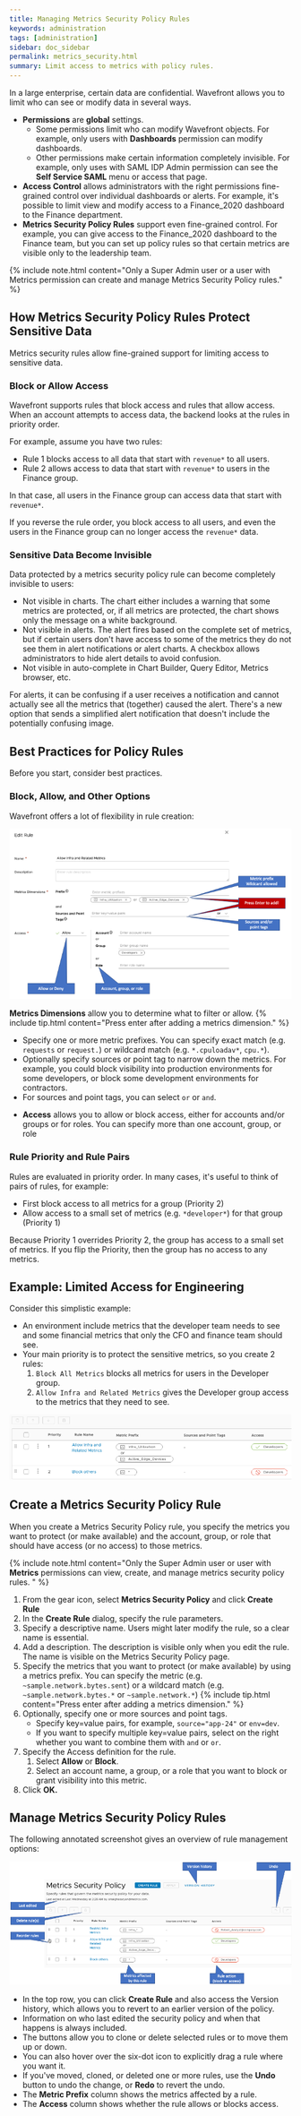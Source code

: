 ```yaml
---
title: Managing Metrics Security Policy Rules
keywords: administration
tags: [administration]
sidebar: doc_sidebar
permalink: metrics_security.html
summary: Limit access to metrics with policy rules.
---
```


In a large enterprise, certain data are confidential. Wavefront allows you to limit who can see or modify data in several ways. 
* **Permissions** are **global** settings.
  - Some permissions limit who can modify Wavefront objects. For example, only users with **Dashboards** permission can modify dashboards.
  -  Other permissions make certain information completely invisible. For example, only uses with SAML IDP Admin permission can see the **Self Service SAML** menu or access that page.
* **Access Control** allows administrators with the right permissions fine-grained control over individual dashboards or alerts. For example, it's possible to limit view and modify access to a Finance_2020 dashboard to the Finance department.
* **Metrics Security Policy Rules** support even fine-grained control. For example, you can give access to the Finance_2020 dashboard to the Finance team, but you can set up policy rules so that certain metrics are visible only to the leadership team.

{% include note.html content="Only a Super Admin user or a user with Metrics permission can create and manage Metrics Security Policy rules." %}

## How Metrics Security Policy Rules Protect Sensitive Data

Metrics security rules allow fine-grained support for limiting access to sensitive data.

### Block or Allow Access

Wavefront supports rules that block access and rules that allow access. When an account attempts to access data, the backend looks at the rules in priority order.

For example, assume you have two rules:
* Rule 1 blocks access to all data that start with `revenue*` to all users.
* Rule 2 allows access to data that start with `revenue*` to users in the Finance group.

In that case, all users in the Finance group can access data that start with `revenue*`.

If you reverse the rule order, you block access to all users, and even the users in the Finance group can no longer access the `revenue*` data.


### Sensitive Data Become Invisible

Data protected by a metrics security policy rule can become completely invisible to users:

* Not visible in charts. The chart either includes a warning that some metrics are protected, or, if all metrics are protected, the chart shows only the message on a white background.
* Not visible in alerts. The alert fires based on the complete set of metrics, but if certain users don't have access to some of the metrics they do not see them in alert notifications or alert charts. A checkbox allows administrators to hide alert details to avoid confusion.
* Not visible in auto-complete in Chart Builder, Query Editor, Metrics browser, etc.

For alerts, it can be confusing if a user receives a notification and cannot actually see all the metrics that (together) caused the alert. There's a new option that sends a simplified alert notification that doesn't include the potentially confusing image.

## Best Practices for Policy Rules

Before you start, consider best practices.

### Block, Allow, and Other Options

Wavefront offers a lot of flexibility in rule creation:

![Annotated Edit Rule screenshot. Highlights Press Enter in Prefix / Source and Point Tag section](images/metrics_s_edit_rule.png)

**Metrics Dimensions** allow you to determine what to filter or allow.
{% include tip.html content="Press enter after adding a metrics dimension." %}
  - Specify one or more metric prefixes. You can specify exact match (e.g. `requests` or `request.`) or wildcard match (e.g. `*.cpuloadav*`, `cpu.*`).
  - Optionally specify sources or point tag to narrow down the metrics. For example, you could block visibility into production environments for some developers, or block some development environments for contractors.
  - For sources and point tags, you can select `or` or `and`.
* **Access** allows you to allow or block access, either for accounts and/or groups or for roles. You can specify more than one account, group, or role

### Rule Priority and Rule Pairs

Rules are evaluated in priority order. In many cases, it's useful to think of pairs of rules, for example:

* First block access to all metrics for a group (Priority 2)
* Allow access to a small set of metrics (e.g. `*developer*`) for that group (Priority 1)

Because Priority 1 overrides Priority 2, the group has access to a small set of metrics. If you flip the Priority, then the group has no access to any metrics.

## Example: Limited Access for Engineering

Consider this simplistic example:

* An environment include metrics that the developer team needs to see and some financial metrics that only the CFO and finance team should see.
* Your main priority is to protect the sensitive metrics, so you create 2 rules:
  1. `Block All Metrics` blocks all metrics for users in the Developer group.
  2. `Allow Infra and Related Metrics` gives the Developer group access to the metrics that they need to see.

![two rules, described above, shown in UI](images/m_security_rules.png)



## Create a Metrics Security Policy Rule

When you create a Metrics Security Policy rule, you specify the metrics you want to protect (or make available) and the account, group, or role that should have access (or no access) to those metrics.

{% include note.html content="Only the Super Admin user or user with **Metrics** permissions can view, create, and manage metrics security policy rules. " %}

1. From the gear icon, select **Metrics Security Policy** and click **Create Rule**
2. In the **Create Rule** dialog, specify the rule parameters.
  1. Specify a descriptive name. Users might later modify the rule, so a clear name is essential.
  2. Add a description. The description is visible only when you edit the rule. The name is visible on the Metrics Security Policy page.
  3. Specify the metrics that you want to protect (or make available) by using a metrics prefix. You can specify the metric (e.g. `~sample.network.bytes.sent`) or a wildcard match (e.g. `~sample.network.bytes.*` or `~sample.network.*`)
     {% include tip.html content="Press enter after adding a metrics dimension." %}
  4. Optionally, specify one or more sources and point tags.
     * Specify key=value pairs, for example, `source="app-24"` or `env=dev`.
     * If you want to specify multiple key=value pairs, select on the right whether you want to combine them with `and` or `or`.
  5. Specify the Access definition for the rule.
     1. Select **Allow** or **Block**.
     2. Select an account name, a group, or a role that you want to block or grant visibility into this metric.
  3. Click **OK.**

## Manage Metrics Security Policy Rules

The following annotated screenshot gives an overview of rule management options:

![screenshot, annotated with the items explained below](images/metrics_security_annotated.png)

* In the top row, you can click **Create Rule** and also access the Version history, which allows you to revert to an earlier version of the policy.
* Information on who last edited the security policy and when that happens is always included.
* The buttons allow you to clone or delete selected rules or to move them up or down.
* You can also hover over the six-dot icon to explicitly drag a rule where you want it.
* If you've moved, cloned, or deleted one or more rules, use the **Undo** button to undo the change, or **Redo** to revert the undo.
* The **Metric Prefix** column shows the metrics affected by a rule.
* The **Access** column shows whether the rule allows or blocks access.
